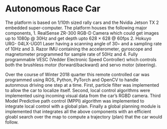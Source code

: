 # Autonomous Race Car

The platform is based on 1/10th sized rally cars and the Nvidia Jetson TX 2 embedded super-computer. The platform houses the following major components, 1. RealSense ZR-300 RGB-D Camera which could get images up to 1080p @ 30Hz and get depth upto 628 × 628 @ 60fps 2. Hokuyo URG- 04LX-UG01 Laser having a scanning angle of 30◦ and a sampling rate of 10Hz and 3. Razor IMU containing the accelerometer, gyroscope and magnetometer programmed for sample rate of 50Hz and 4. Fully programmable VESC (Vedder Electronic Speed Controller) which controls both the brushless motor (forward/backward) and servo motor (steering).

Over the course of Winter 2018 quarter this remote controlled car was programmed using ROS, Python, PyTorch and OpenCV to handle autonmous driving one step at a time. First, particle filter was implemented to allow the car to localize itself. Second, local control algorithms were implemented using incoming visual data from the car’s RGBD camera. Third Model Predictive path control (MPPI) algorithm was implemented to integrate local control with a global plan. Finally a global planning module is implemented that integrates all the above components with an efficient gloabl search over the map to compute a trajectory (plan) that the car would follow.
